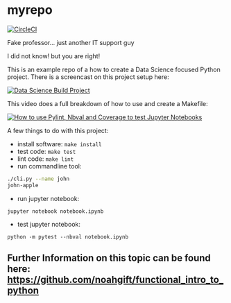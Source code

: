 # myrepo
[![CircleCI](https://circleci.com/gh/noahgift/myrepo.svg?style=svg)](https://circleci.com/gh/noahgift/myrepo)

Fake professor... just another IT support guy

I did not know! but you are right!

This is an example repo of a how to create a Data Science focused Python project.
There is a screencast on this project setup here:

[![Data Science Build Project](http://img.youtube.com/vi/xYX7n5bZw-w/0.jpg)](http://www.youtube.com/watch?v=xYX7n5bZw-w)

This video does a full breakdown of how to use and create a Makefile:

[![How to use Pylint, Nbval and Coverage to test Jupyter Notebooks](https://img.youtube.com/vi/ABaPWYF_Tl8/0.jpg)](https://www.youtube.com/watch?v=ABaPWYF_Tl8)


A few things to do with this project:

* install software: ```make install```
* test code: ```make test```
* lint code: ```make lint```
* run commandline tool:  

```bash
./cli.py --name john 
john-apple
```

* run jupyter notebook:

```
jupyter notebook notebook.ipynb
```

* test jupyter notebook:

```
python -m pytest --nbval notebook.ipynb
```

## Further Information on this topic can be found here:  https://github.com/noahgift/functional_intro_to_python
